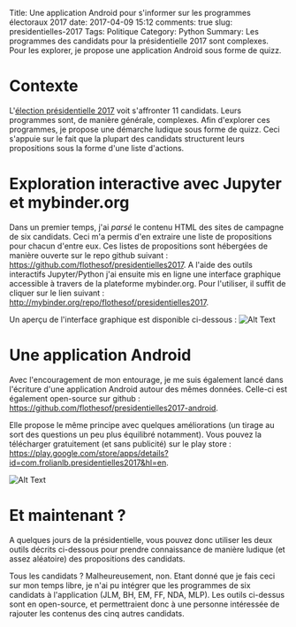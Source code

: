 ﻿Title: Une application Android pour s'informer sur les programmes électoraux 2017
date: 2017-04-09 15:12
comments: true
slug: presidentielles-2017
Tags: Politique
Category: Python
Summary: Les programmes des candidats pour la présidentielle 2017 sont complexes. Pour les explorer, je propose une application Android sous forme de quizz.

# Contexte

L'[élection présidentielle 2017](https://fr.wikipedia.org/wiki/%C3%89lection_pr%C3%A9sidentielle_fran%C3%A7aise_de_2017) voit s'affronter 11 candidats. Leurs programmes sont, de manière générale, complexes. Afin d'explorer ces programmes, je propose une démarche ludique sous forme de quizz. Ceci s'appuie sur le fait que la plupart des candidats structurent leurs propositions sous la forme d'une liste d'actions. 

# Exploration interactive avec Jupyter et mybinder.org

Dans un premier temps, j'ai *parsé* le contenu HTML des sites de campagne de six candidats. Ceci m'a permis d'en extraire une liste de propositions pour chacun d'entre eux. 
Ces listes de propositions sont hébergées de manière ouverte sur le repo github suivant : <https://github.com/flothesof/presidentielles2017>.
A l'aide des outils interactifs Jupyter/Python j'ai ensuite mis en ligne une interface graphique accessible à travers de la plateforme mybinder.org. Pour l'utiliser, il suffit de cliquer sur le lien suivant : <http://mybinder.org/repo/flothesof/presidentielles2017>. 

Un aperçu de l'interface graphique est disponible ci-dessous : 
![Alt Text]({filename}/images/presidentielles2017_mybinder.png)

# Une application Android

Avec l'encouragement de mon entourage, je me suis également lancé dans l'écriture d'une application Android autour des mêmes données. Celle-ci est également open-source sur github : <https://github.com/flothesof/presidentielles2017-android>.

Elle propose le même principe avec quelques améliorations (un tirage au sort des questions un peu plus équilibré notamment). Vous pouvez la télécharger gratuitement (et sans publicité) sur le play store : <https://play.google.com/store/apps/details?id=com.frolianlb.presidentielles2017&hl=en>.

![Alt Text]({filename}/images/presidentielles2017_play_store.png)

# Et maintenant ?

A quelques jours de la présidentielle, vous pouvez donc utiliser les deux outils décrits ci-dessous pour prendre connaissance de manière ludique (et assez aléatoire) des propositions des candidats. 

Tous les candidats ? Malheureusement, non. Etant donné que je fais ceci sur mon temps libre, je n'ai pu intégrer que les programmes de six candidats à l'application (JLM, BH, EM, FF, NDA, MLP). Les outils ci-dessus sont en open-source, et permettraient donc à une personne intéressée de rajouter les contenus des cinq autres candidats. 